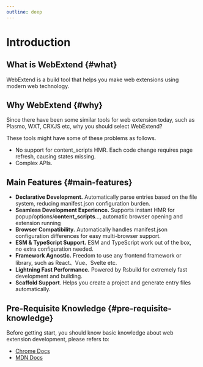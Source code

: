 ```yaml
---
outline: deep
---
```


# Introduction

## What is WebExtend {#what}

WebExtend is a build tool that helps you make web extensions using modern web technology.

## Why WebExtend {#why}

Since there have been some similar tools for web extension today, such as Plasmo, WXT, CRXJS etc, why you should select WebExtend?

These tools might have some of these problems as follows.

- No support for content_scripts HMR. Each code change requires page refresh, causing states missing.
- Complex APIs.

## Main Features {#main-features}

- **Declarative Development.** Automatically parse entries based on the file system, reducing manifest.json configuration burden.
- **Seamless Development Experience.** Supports instant HMR for popup/options/**content_scripts**..., automatic browser opening and extension running
- **Browser Compatibility.** Automatically handles manifest.json configuration differences for easy multi-browser support.
- **ESM & TypeScript Support.** ESM and TypeScript work out of the box, no extra configuration needed.
- **Framework Agnostic.** Freedom to use any frontend framework or library, such as React、Vue、Svelte etc.
- **Lightning Fast Performance.** Powered by Rsbuild for extremely fast development and building.
- **Scaffold Support**. Helps you create a project and generate entry files automatically.

## Pre-Requisite Knowledge {#pre-requisite-knowledge}

Before getting start, you should know basic knowledge about web extension development, please refers to:

- [Chrome Docs](https://developer.chrome.com/docs/extensions/get-started)
- [MDN Docs](https://developer.mozilla.org/en-US/docs/Mozilla/Add-ons/WebExtensions)

